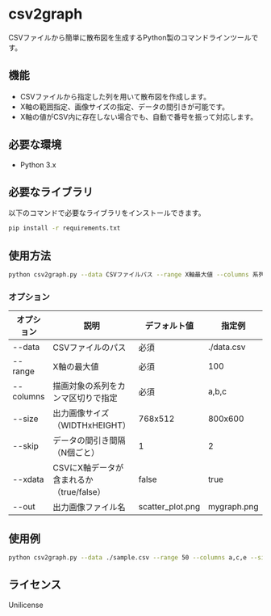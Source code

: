 # csv2graph

CSVファイルから簡単に散布図を生成するPython製のコマンドラインツールです。

## 機能

- CSVファイルから指定した列を用いて散布図を作成します。
- X軸の範囲指定、画像サイズの指定、データの間引きが可能です。
- X軸の値がCSV内に存在しない場合でも、自動で番号を振って対応します。

## 必要な環境

- Python 3.x

## 必要なライブラリ

以下のコマンドで必要なライブラリをインストールできます。

```bash
pip install -r requirements.txt
```

## 使用方法

```bash
python csv2graph.py --data CSVファイルパス --range X軸最大値 --columns 系列1,系列2 [オプション]
```

### オプション

| オプション  | 説明                             | デフォルト値   | 指定例          |
|-------------|---------------------------------|---------------|-----------------|
| --data      | CSVファイルのパス                | 必須          | ./data.csv     |
| --range     | X軸の最大値                      | 必須          | 100             |
| --columns   | 描画対象の系列をカンマ区切りで指定 | 必須          | a,b,c           |
| --size      | 出力画像サイズ（WIDTHxHEIGHT）   | 768x512       | 800x600         |
| --skip      | データの間引き間隔（N個ごと）     | 1             | 2               |
| --xdata     | CSVにX軸データが含まれるか（true/false） | false | true            |
| --out       | 出力画像ファイル名               | scatter_plot.png | mygraph.png |

## 使用例

```bash
python csv2graph.py --data ./sample.csv --range 50 --columns a,c,e --size 800x600 --skip 2 --xdata true --out output.png
```

## ライセンス

Unilicense

